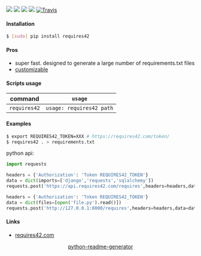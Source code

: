 <!--
https://pypi.org/project/readme-generator/
https://pypi.org/project/python-readme-generator/
-->

[![](https://img.shields.io/badge/OS-Unix-blue.svg?longCache=True)]()
[![](https://img.shields.io/badge/language-Python-blue.svg?longCache=True)]()
[![](https://img.shields.io/pypi/v/requires42.svg?maxAge=3600)](https://pypi.org/project/requires42/)
[![](https://img.shields.io/badge/License-Unlicense-blue.svg?longCache=True)](https://unlicense.org/)
[![Travis](https://api.travis-ci.org/andrewp-as-is/requires42.py.svg?branch=master)](https://travis-ci.org/andrewp-as-is/requires42.py/)

#### Installation
```bash
$ [sudo] pip install requires42
```

#### Pros
+   super fast. designed to generate a large number of requirements.txt files
+   [customizable](https://requires42.com/mapping/)

#### Scripts usage
command|`usage`
-|-
`requires42` |`usage: requires42 path`

#### Examples
```bash
$ export REQUIRES42_TOKEN=XXX # https://requires42.com/token/
$ requires42 . > requirements.txt
```

python api:
```python
import requests

headers = {'Authorization': 'Token REQUIRES42_TOKEN'}
data = dict(imports=['django','requests','sqlalchemy'])
requests.post('https://api.requires42.com/requires',headers=headers,data=data)

headers = {'Authorization': 'Token REQUIRES42_TOKEN'}
data = dict(files=[open('file.py').read()])
requests.post('http://127.0.0.1:8000/requires',headers=headers,data=data)
```

#### Links
+   [requires42.com](https://requires42.com/)

<p align="center">
    <a href="https://pypi.org/project/python-readme-generator/">python-readme-generator</a>
</p>
